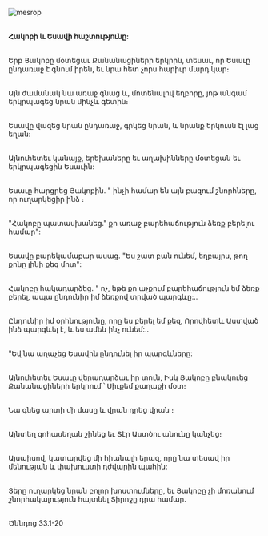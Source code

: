 ![mesrop](https://volamar.ru/audio_video/foto/01/detbible/B58.BMP)

\
**Հակոբի և Եսավի հաշտությունը:**

\
Երբ Յակոբը մօտեցաւ Քանանացիների երկրին, տեսաւ, որ Եսաւը ընդառաջ է գնում իրեն, եւ նրա հետ չորս հարիւր մարդ կար։

\
Այն ժամանակ նա առաջ գնաց և, մոտենալով եղբորը, յոթ անգամ երկրպագեց նրան մինչև գետին։

\
Եսավը վազեց նրան ընդառաջ, գրկեց նրան, և նրանք երկուսն էլ լաց եղան:

\
Այնուհետեւ կանայք, երեխաները եւ աղախինները մօտեցան եւ երկրպագեցին Եսաւին:

\
Եսաւը հարցրեց Յակոբին. " ինչի համար են այն բազում շնորհները, որ ուղարկեցիր ինձ ։

\
"Հակոբը պատասխանեց." քո առաջ բարեհաճություն ձեռք բերելու համար":

\
Եսավը բարեկամաբար ասաց. "Ես շատ բան ունեմ, եղբայրս, թող քոնը լինի քեզ մոտ":

\
Հակոբը հակադարձեց. " ոչ, եթե քո աչքում բարեհաճություն եմ ձեռք բերել, ապա ընդունիր իմ ձեռքով տրված պարգևը:..

\
Ընդունիր իմ օրհնությունը, որը ես բերել եմ քեզ, Որովհետև Աստված ինձ պարգևել է, և ես ամեն ինչ ունեմ:..

\
"Եվ նա աղաչեց Եսավին ընդունել իր պարգևները:

\
Այնուհետեւ Եսաւը վերադարձաւ իր տուն, Իսկ Յակոբը բնակուեց Քանանացիների երկրում ՝ Սիւքեմ քաղաքի մօտ։

\
Նա գնեց արտի մի մասը և վրան դրեց վրան ։

\
Այնտեղ զոհասեղան շինեց եւ Տէր Աստծու անունը կանչեց։

\
Այսպիսով, կատարվեց մի հիանալի երազ, որը նա տեսավ իր մենության և փախուստի դժվարին պահին:

\
Տերը ուղարկեց նրան բոլոր խոստումները, եւ Յակոբը չի մոռանում շնորհակալություն հայտնել Տիրոջը դրա համար.

\
Ծննդոց 33.1-20
